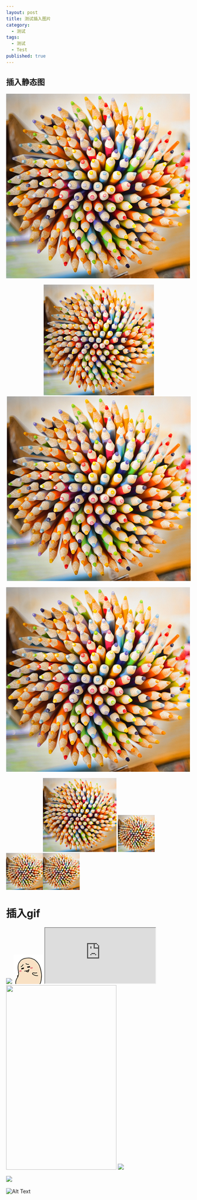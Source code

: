 ```yaml
---
layout: post
title: 测试插入图片
category:
  - 测试
tags:
  - 测试
  - Test
published: true
---
```



## 插入静态图 ##

![image](https://github.com/vingeart/vingeart.github.io/raw/master/public/img/test/gavatar1.jpg)

<center>
			<img src="/public/img/test/gavatar1.jpg" style="width:300px;"></center>

<center>
			<img src="/public/img/test/gavatar1.jpg"></center>

![](https://github.com/vingeart/vingeart.github.io/raw/master/public/img/test/gavatar1.jpg)

<center>
<img src="/public/img/test/gavatar1.jpg" style="width:200px;">
<img src="/public/img/test/gavatar1.jpg" style="width:100px;">
</center>

<left>
<img src="/public/img/test/gavatar1.jpg" style="width:100px;"><img src="/public/img/test/gavatar1.jpg" style="width:100px;">
</left>


# 插入gif #
<left>
<img src="http://ww4.sinaimg.cn/mw690/e75a115bgw1f3rrbzv1m8g209v0diqv7.gif">
</left>

<left>
<img src="/public/img/test/testgif.gif">
</left>



<iframe style="width:300px;height:500;" src="http://ww4.sinaimg.cn/mw690/e75a115bgw1f3rrbzv1m8g209v0diqv7.gif"></iframe>



<img src="http://ww4.sinaimg.cn/mw690/e75a115bgw1f3rrbzv1m8g209v0diqv7.gif" width="300" height="500" />



<img src="http://ww4.sinaimg.cn/mw690/e75a115bgw1f3rrbzv1m8g209v0diqv7.gif">



![](http://ww4.sinaimg.cn/mw690/e75a115bgw1f3rrbzv1m8g209v0diqv7.gif)

![Alt Text](https://media.giphy.com/media/vFKqnCdLPNOKc/giphy.gif)

